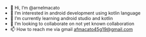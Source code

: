 - 👋 Hi, I’m @arnelmacato
- 👀 I’m interested in android development using kotlin language
- 🌱 I’m currently learning android studio and kotlin
- 💞️ I’m looking to collaborate on not yet known collaboration
- 📫 How to reach me via gmail afmacato45g19@gmail.com

<!---
arnelmacato/arnelmacato is a ✨ special ✨ repository because its `README.md` (this file) appears on your GitHub profile.
You can click the Preview link to take a look at your changes.
--->
